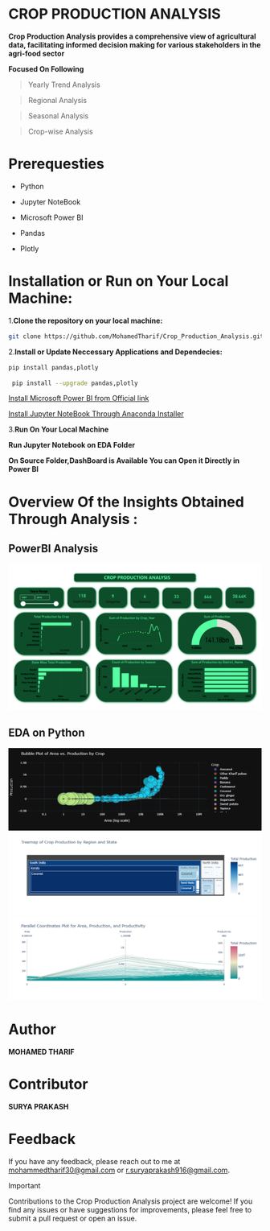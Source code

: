 # CROP PRODUCTION ANALYSIS 
**Crop Production Analysis provides a comprehensive view of agricultural data, facilitating informed decision making for various stakeholders in the agri-food sector**

**Focused On Following**
>Yearly Trend Analysis

>Regional Analysis

>Seasonal Analysis

>Crop-wise Analysis

# Prerequesties

- Python

- Jupyter NoteBook

- Microsoft Power BI

- Pandas

- Plotly

# Installation or Run on Your Local Machine:

1.**Clone the repository on your local machine:**

   ```bash
   git clone https://github.com/MohamedTharif/Crop_Production_Analysis.git
   ```
      
2.**Install or Update Neccessary Applications and Dependecies:**
   
   ```bash
   pip install pandas,plotly 
   ```

  ```bash
   pip install --upgrade pandas,plotly 
  ```  
    
  [Install Microsoft Power BI from Official link](https://www.microsoft.com/en-us/power-platform/products/power-bi/desktop)
  
  [Install Jupyter NoteBook Through Anaconda Installer](https://www.anaconda.com/download)
  
3.**Run On Your Local Machine**

  **Run Jupyter Notebook on EDA Folder**
  
  **On Source Folder,DashBoard is Available You can Open it Directly in Power BI**
    

# Overview Of the Insights Obtained Through Analysis :
## PowerBI Analysis
![Dashboard]( https://github.com/MohamedTharif/Crop_Production_Analysis/blob/master/Source/Dashboard.png)
## EDA on Python
![Area vs Production by Crop](https://github.com/MohamedTharif/Crop_Production_Analysis/blob/master/EDA/Bubble%20Plot.png?raw=true)
![Crop Production by Region and State](https://github.com/MohamedTharif/Crop_Production_Analysis/blob/master/EDA/TreeMap.png?raw=true)
![Area vs Production vs Productivity](https://github.com/MohamedTharif/Crop_Production_Analysis/blob/master/EDA/Parallel%20Coordinates.png?raw=true)

# Author 
**MOHAMED THARIF**

# Contributor
**SURYA PRAKASH**

# Feedback
If you have any feedback, please reach out to me at mohammedtharif30@gmail.com or r.suryaprakash916@gmail.com.

> [!IMPORTANT]
> Contributions to the Crop Production Analysis project are welcome! If you find any issues or have suggestions for improvements, please feel free to submit a pull request or open an issue.
